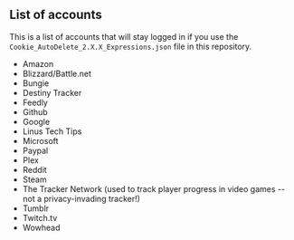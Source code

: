 ## List of accounts 
This is a list of accounts that will stay logged in if you use the `Cookie_AutoDelete_2.X.X_Expressions.json` file in this repository.

- Amazon
- Blizzard/Battle.net
- Bungie
- Destiny Tracker
- Feedly
- Github
- Google
- Linus Tech Tips
- Microsoft
- Paypal
- Plex
- Reddit
- Steam
- The Tracker Network (used to track player progress in video games -- not a privacy-invading tracker!)
- Tumblr
- Twitch.tv
- Wowhead
